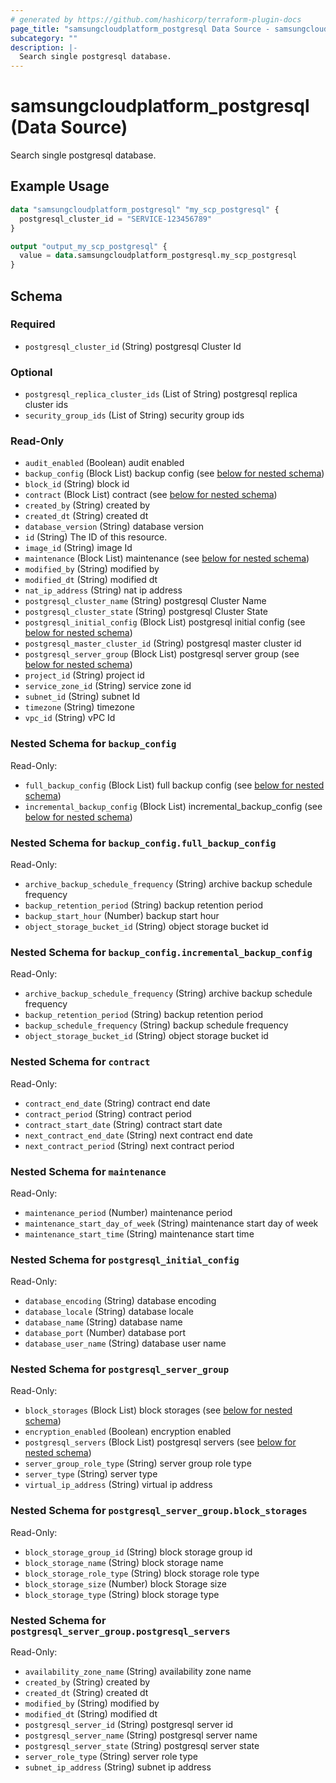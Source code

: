 ```yaml
---
# generated by https://github.com/hashicorp/terraform-plugin-docs
page_title: "samsungcloudplatform_postgresql Data Source - samsungcloudplatform"
subcategory: ""
description: |-
  Search single postgresql database.
---
```


# samsungcloudplatform_postgresql (Data Source)

Search single postgresql database.

## Example Usage

```terraform
data "samsungcloudplatform_postgresql" "my_scp_postgresql" {
  postgresql_cluster_id = "SERVICE-123456789"
}

output "output_my_scp_postgresql" {
  value = data.samsungcloudplatform_postgresql.my_scp_postgresql
}
```

<!-- schema generated by tfplugindocs -->
## Schema

### Required

- `postgresql_cluster_id` (String) postgresql Cluster Id

### Optional

- `postgresql_replica_cluster_ids` (List of String) postgresql replica cluster ids
- `security_group_ids` (List of String) security group ids

### Read-Only

- `audit_enabled` (Boolean) audit enabled
- `backup_config` (Block List) backup config (see [below for nested schema](#nestedblock--backup_config))
- `block_id` (String) block id
- `contract` (Block List) contract (see [below for nested schema](#nestedblock--contract))
- `created_by` (String) created by
- `created_dt` (String) created dt
- `database_version` (String) database version
- `id` (String) The ID of this resource.
- `image_id` (String) image Id
- `maintenance` (Block List) maintenance (see [below for nested schema](#nestedblock--maintenance))
- `modified_by` (String) modified by
- `modified_dt` (String) modified dt
- `nat_ip_address` (String) nat ip address
- `postgresql_cluster_name` (String) postgresql Cluster Name
- `postgresql_cluster_state` (String) postgresql Cluster State
- `postgresql_initial_config` (Block List) postgresql initial config (see [below for nested schema](#nestedblock--postgresql_initial_config))
- `postgresql_master_cluster_id` (String) postgresql master cluster id
- `postgresql_server_group` (Block List) postgresql server group (see [below for nested schema](#nestedblock--postgresql_server_group))
- `project_id` (String) project id
- `service_zone_id` (String) service zone id
- `subnet_id` (String) subnet Id
- `timezone` (String) timezone
- `vpc_id` (String) vPC Id

<a id="nestedblock--backup_config"></a>
### Nested Schema for `backup_config`

Read-Only:

- `full_backup_config` (Block List) full backup config (see [below for nested schema](#nestedblock--backup_config--full_backup_config))
- `incremental_backup_config` (Block List) incremental_backup_config (see [below for nested schema](#nestedblock--backup_config--incremental_backup_config))

<a id="nestedblock--backup_config--full_backup_config"></a>
### Nested Schema for `backup_config.full_backup_config`

Read-Only:

- `archive_backup_schedule_frequency` (String) archive backup schedule frequency
- `backup_retention_period` (String) backup retention period
- `backup_start_hour` (Number) backup start hour
- `object_storage_bucket_id` (String) object storage bucket id


<a id="nestedblock--backup_config--incremental_backup_config"></a>
### Nested Schema for `backup_config.incremental_backup_config`

Read-Only:

- `archive_backup_schedule_frequency` (String) archive backup schedule frequency
- `backup_retention_period` (String) backup retention period
- `backup_schedule_frequency` (String) backup schedule frequency
- `object_storage_bucket_id` (String) object storage bucket id



<a id="nestedblock--contract"></a>
### Nested Schema for `contract`

Read-Only:

- `contract_end_date` (String) contract end date
- `contract_period` (String) contract period
- `contract_start_date` (String) contract start date
- `next_contract_end_date` (String) next contract end date
- `next_contract_period` (String) next contract period


<a id="nestedblock--maintenance"></a>
### Nested Schema for `maintenance`

Read-Only:

- `maintenance_period` (Number) maintenance period
- `maintenance_start_day_of_week` (String) maintenance start day of week
- `maintenance_start_time` (String) maintenance start time


<a id="nestedblock--postgresql_initial_config"></a>
### Nested Schema for `postgresql_initial_config`

Read-Only:

- `database_encoding` (String) database encoding
- `database_locale` (String) database locale
- `database_name` (String) database name
- `database_port` (Number) database port
- `database_user_name` (String) database user name


<a id="nestedblock--postgresql_server_group"></a>
### Nested Schema for `postgresql_server_group`

Read-Only:

- `block_storages` (Block List) block storages (see [below for nested schema](#nestedblock--postgresql_server_group--block_storages))
- `encryption_enabled` (Boolean) encryption enabled
- `postgresql_servers` (Block List) postgresql servers (see [below for nested schema](#nestedblock--postgresql_server_group--postgresql_servers))
- `server_group_role_type` (String) server group role type
- `server_type` (String) server type
- `virtual_ip_address` (String) virtual ip address

<a id="nestedblock--postgresql_server_group--block_storages"></a>
### Nested Schema for `postgresql_server_group.block_storages`

Read-Only:

- `block_storage_group_id` (String) block storage group id
- `block_storage_name` (String) block storage name
- `block_storage_role_type` (String) block storage role type
- `block_storage_size` (Number) block Storage size
- `block_storage_type` (String) block storage type


<a id="nestedblock--postgresql_server_group--postgresql_servers"></a>
### Nested Schema for `postgresql_server_group.postgresql_servers`

Read-Only:

- `availability_zone_name` (String) availability zone name
- `created_by` (String) created by
- `created_dt` (String) created dt
- `modified_by` (String) modified by
- `modified_dt` (String) modified dt
- `postgresql_server_id` (String) postgresql server id
- `postgresql_server_name` (String) postgresql server name
- `postgresql_server_state` (String) postgresql server state
- `server_role_type` (String) server role type
- `subnet_ip_address` (String) subnet ip address


